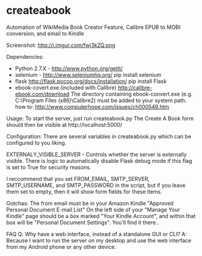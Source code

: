 createabook
===========

Automation of WikiMedia Book Creator Feature, Calibre EPUB to MOBI conversion, and email to Kindle

Screenshot: http://i.imgur.com/fwj3kZQ.png

Dependencies:
* Python 2.7.X - http://www.python.org/getit/
* selenium - http://www.seleniumhq.org/ pip install selenium
* flask http://flask.pocoo.org/docs/installation/ pip install Flask
* ebook-covert.exe (included with Calibre) http://calibre-ebook.com/download 
The directory containing ebook-convert.exe (e.g. C:\Program Files (x86)\Calibre2) must be added to your system path. how to: http://www.computerhope.com/issues/ch000549.htm

Usage:
To start the server, just run createabook.py
The Create A Book form should then be visible at http://localhost:5000/

Configuration:
There are several variables in createabook.py which can be configured to you liking.

EXTERNALY_VISIBLE_SERVER - Controls whether the server is externally visible. 
There is logic to automatically disable Flask debug mode if this flag is set to True for security reasons.

I reccommend that you set FROM_EMAIL, SMTP_SERVER, SMTP_USERNAME, and SMTP_PASSWORD in the script,
but if you leave them set to empty, then it will show form fields for these items. 

Gotchas:
The from email must be in your Amazon Kindle "Approved Personal Document E-mail List"
On the left side of your "Manage Your Kindle" page should be a box marked "Your Kindle Account", 
and within that box will be "Personal Document Settings". You'll find it there..

FAQ
Q: Why have a web interface, instead of a standalone GUI or CLI?
A: Because I want to run the server on my desktop and use the web interface 
from my Android phone or any other device.

